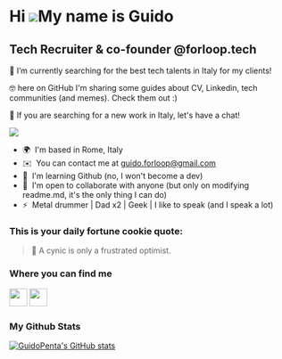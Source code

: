 Hi ![](https://user-images.githubusercontent.com/18350557/176309783-0785949b-9127-417c-8b55-ab5a4333674e.gif)My name is Guido
=============================================================================================================================

Tech Recruiter & co-founder @forloop.tech
---------------------------------------

🔭 I’m currently searching for the best tech talents in Italy for my clients!

🤓 here on GitHub I'm sharing some guides about CV, Linkedin, tech communities (and memes). Check them out :)

💬 If you are searching for a new work in Italy, let's have a chat!

<img src="https://media1.giphy.com/media/13HgwGsXF0aiGY/giphy.gif" />

* 🌍  I'm based in Rome, Italy
* ✉️  You can contact me at [guido.forloop@gmail.com](mailto:guido@forloop.tech)
* 🧠  I'm learning Github (no, I won't become a dev)
* 🤝  I'm open to collaborate with anyone (but only on modifying readme.md, it's the only thing I can do)
* ⚡  Metal drummer | Dad x2 | Geek | I like to speak (and I speak a lot) 

### This is your daily fortune cookie quote: 

> 🥠 A cynic is only a frustrated optimist.

### Where you can find me

<p align="left"> <a href="https://www.github.com/GuidoPenta" target="_blank" rel="noreferrer"><img src="https://raw.githubusercontent.com/danielcranney/readme-generator/main/public/icons/socials/github.svg" width="32" height="32" /></a> <a href="https://www.linkedin.com/in/guido-penta/" target="_blank" rel="noreferrer"><img src="https://raw.githubusercontent.com/danielcranney/readme-generator/main/public/icons/socials/linkedin.svg" width="32" height="32" /></a></p>

### My Github Stats

<a href="http://www.github.com/GuidoPenta"><img src="https://github-readme-stats.vercel.app/api?username=GuidoPenta&show_icons=true&hide=&count_private=true&title_color=f97316&text_color=ffffff&icon_color=f97316&bg_color=000000&hide_border=true&show_icons=true" alt="GuidoPenta's GitHub stats" /></a>

